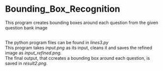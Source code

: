 # Bounding_Box_Recognition
This program creates bounding boxes around each question from the given question bank image <br> <br>

The python program files can be found in <i>lines3.py </i> <br>
This program takes <i>input.png</i> as its input, cleans it and saves the refined image as <i>input_refined.png.</i> <br>
The final output, that ccreates a bounding box around each question, is saved in <i>result2.png</i>.
